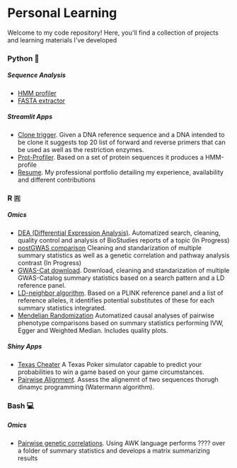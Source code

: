 # Personal Learning

Welcome to my code repository! Here, you'll find a collection of projects and learning materials I've developed

### Python 🐍
##### Sequence Analysis

* [HMM profiler](Python/HMM_profile_analyser)
* [FASTA extractor](Python/manipulation_FASTA/extract%26find_FASTA)

##### Streamlit Apps
* [Clone trigger](streamlit/close_trigger). Given a DNA reference sequence and a DNA intended to be clone it suggests top 20 list of forward and reverse primers that can be used as well as the restriction enzymes. 
* [Prot-Profiler](streamlit/prot-profiler-app). Based on a set of protein sequences it produces a HMM-profile
* [Resume](streamlit/resume). My professional portfolio detailing my experience, availability and different contributions

### R 🇷
##### Omics

* [DEA (Differential Expression Analysis)](R/DEA). Automatized search, cleaning, quality control and analysis of BioStudies reports of a topic (In Progress)
* [postGWAS comparison]() Cleaning and standarization of multiple summary statistics as well as a genetic correlation and pathway analysis contrast (In Progress)
* [GWAS-Cat download](). Download, cleaning and standarization of multiple GWAS-Catalog summary statistics based on a search pattern and a LD reference panel.
* [LD-neighbor algorithm](). Based on a PLINK reference panel and a list of reference alleles, it identifies potential substitutes of these for each summary statistics integrated.
* [Mendelian Randomization]() Automatized causal analyses of pairwise phenotype comparisons based on summary statistics performing IVW, Egger and Weighted Median. Includes quality plots. 

##### Shiny Apps

* [Texas Cheater](shinyR/texas-cheater) A Texas Poker simulator capable to predict your probabilities to win a game based on your game circumstances.
* [Pairwise Alignment](shinyR/pairwise_alignment). Assess the alignemnt of two sequences thorugh dinamyc programming (Watermann algorithm).


### Bash 💻
##### Omics
* [Pairwise genetic correlations](). Using AWK language performs ???? over a folder of summary statistics and develops a matrix summarizing results 
